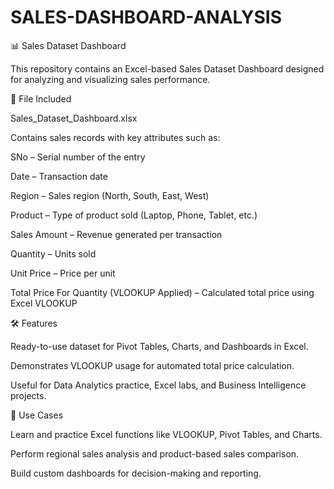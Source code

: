 # SALES-DASHBOARD-ANALYSIS

📊 Sales Dataset Dashboard

This repository contains an Excel-based Sales Dataset Dashboard designed for analyzing and visualizing sales performance.

📁 File Included

Sales_Dataset_Dashboard.xlsx

Contains sales records with key attributes such as:

SNo – Serial number of the entry

Date – Transaction date

Region – Sales region (North, South, East, West)

Product – Type of product sold (Laptop, Phone, Tablet, etc.)

Sales Amount – Revenue generated per transaction

Quantity – Units sold

Unit Price – Price per unit

Total Price For Quantity (VLOOKUP Applied) – Calculated total price using Excel VLOOKUP

🛠 Features

Ready-to-use dataset for Pivot Tables, Charts, and Dashboards in Excel.

Demonstrates VLOOKUP usage for automated total price calculation.

Useful for Data Analytics practice, Excel labs, and Business Intelligence projects.

🚀 Use Cases

Learn and practice Excel functions like VLOOKUP, Pivot Tables, and Charts.

Perform regional sales analysis and product-based sales comparison.

Build custom dashboards for decision-making and reporting.
